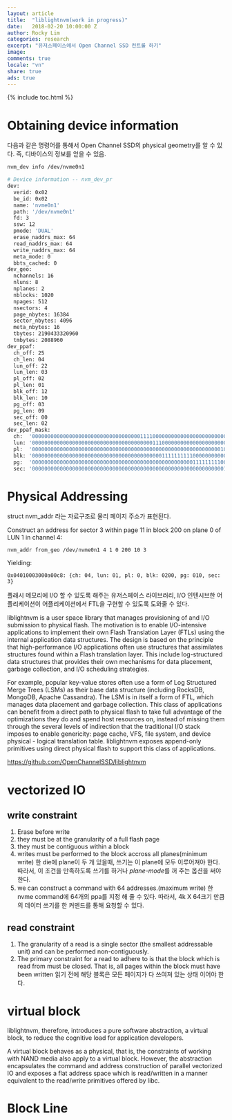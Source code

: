 ```yaml
---
layout: article
title:  "liblightnvm(work in progress)"
date:   2018-02-20 10:00:00 Z
author: Rocky Lim
categories: research
excerpt: "유저스페이스에서 Open Channel SSD 컨트롤 하기"
image:
comments: true
locale: "vn"
share: true
ads: true
---
```


{% include toc.html %}


# Obtaining device information

다음과 같은 명령어를 통해서 Open Channel SSD의 physical geometry를 알 수 있다. 즉, 디바이스의 정보를 얻을 수 있음.

~~~sh
nvm_dev info /dev/nvme0n1
~~~

~~~sh
# Device information -- nvm_dev_pr
dev:
  verid: 0x02
  be_id: 0x02
  name: 'nvme0n1'
  path: '/dev/nvme0n1'
  fd: 3
  ssw: 12
  pmode: 'DUAL'
  erase_naddrs_max: 64
  read_naddrs_max: 64
  write_naddrs_max: 64
  meta_mode: 0
  bbts_cached: 0
dev_geo:
  nchannels: 16
  nluns: 8
  nplanes: 2
  nblocks: 1020
  npages: 512
  nsectors: 4
  page_nbytes: 16384
  sector_nbytes: 4096
  meta_nbytes: 16
  tbytes: 2190433320960
  tmbytes: 2088960
dev_ppaf:
  ch_off: 25
  ch_len: 04
  lun_off: 22
  lun_len: 03
  pl_off: 02
  pl_len: 01
  blk_off: 12
  blk_len: 10
  pg_off: 03
  pg_len: 09
  sec_off: 00
  sec_len: 02
dev_ppaf_mask:
  ch:  '0000000000000000000000000000000000011110000000000000000000000000'
  lun: '0000000000000000000000000000000000000001110000000000000000000000'
  pl:  '0000000000000000000000000000000000000000000000000000000000000100'
  blk: '0000000000000000000000000000000000000000001111111111000000000000'
  pg:  '0000000000000000000000000000000000000000000000000000111111111000'
  sec: '0000000000000000000000000000000000000000000000000000000000000011'
~~~

# Physical Addressing

struct nvm_addr 라는 자료구조로 물리 페이지 주소가 표현된다.

Construct an address for sector 3 within page 11 in block 200 on plane 0 of LUN 1 in channel 4:

~~~
nvm_addr from_geo /dev/nvme0n1 4 1 0 200 10 3
~~~

Yielding:

~~~
0x04010003000a00c8: {ch: 04, lun: 01, pl: 0, blk: 0200, pg: 010, sec: 3}
~~~

플래시 메모리에 I/O 할 수 있도록 해주는  유저스페이스 라이브러리, I/O 인텐시브한 어플리케이션이 어플리케이션에서 FTL을 구현할 수 있도록 도와줄 수 있다.

liblightnvm is a user space library that manages provisioning of and I/O submission to physical flash. The motivation is to enable I/O-intensive applications to implement their own Flash Translation Layer (FTLs) using the internal application data structures. The design is based on the principle that high-performance I/O applications often use structures that assimilates structures found within a Flash translation layer. This include log-structured data structures that provides their own mechanisms for data placement, garbage collection, and I/O scheduling strategies.

For example, popular key-value stores often use a form of Log Structured Merge Trees (LSMs) as their base data structure (including RocksDB, MongoDB, Apache Cassandra). The LSM is in itself a form of FTL, which manages data placement and garbage collection. This class of applications can benefit from a direct path to physical flash to take full advantage of the optimizations they do and spend host resources on, instead of missing them through the several levels of indirection that the traditional I/O stack imposes to enable genericity: page cache, VFS, file system, and device physical - logical translation table. liblightnvm exposes append-only primitives using direct physical flash to support this class of applications.

<https://github.com/OpenChannelSSD/liblightnvm>

# vectorized IO

## write constraint

1. Erase before write
2. they must be at the granularity of a full flash page
3. they must be contiguous within a block
4. writes must be performed to the block accross all planes(minimum write)
  한 die에 plane이 두 개 있을때, 쓰기는 이 plane에 모두 이루어져야 한다. 따라서, 이 조건을 만족하도록 쓰기를 하거나 *plane-mode*를 꺼 주는 옵션을 써야 한다.
5. we can construct a command with 64 addresses.(maximum write)
  한 nvme command에 64개의 ppa를 지정 해 줄 수 있다. 따라서, 4k X 64크기 만큼의 데이터 쓰기를 한 커멘드를 통해 요청할 수 있다.


## read constraint

1. The granularity of a read is a single sector (the smallest addressable unit) and can be performed non-contiguously.
2. The primary constraint for a read to adhere to is that the block which is read from must be closed. That is, all pages within the block must have been written
  읽기 전에 해당 블록은 모든 페이지가 다 쓰여져 있는 상태 이어야 한다.

# virtual block
  liblightnvm, therefore, introduces a pure software abstraction, a virtual block, to reduce the cognitive load for application developers.

 A virtual block behaves as a physical, that is, the constraints of working with NAND media also apply to a virtual block. However, the abstraction encapsulates the command and address construction of parallel vectorized IO and exposes a flat address space which is read/written in a manner equivalent to the read/write primitives offered by libc.


# Block Line

 













































